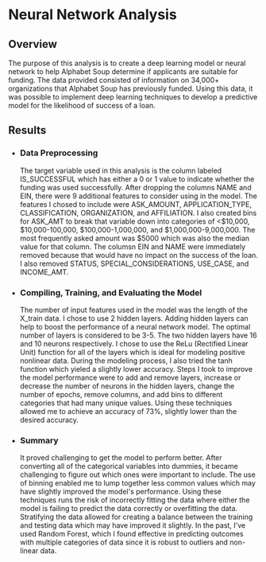
# **Neural Network Analysis**

## **Overview**

The purpose of this analysis is to create a deep learning model or neural network to help Alphabet Soup determine if applicants are suitable for funding. The data provided consisted of information on 34,000+ organizations that Alphabet Soup has previously funded. Using this data, it was possible to implement deep learning techniques to develop a predictive model for the likelihood of success of a loan. 

## **Results**

  * ### Data Preprocessing
    The target variable used in this analysis is the column labeled IS_SUCCESSFUL which has either a 0 or 1 value to indicate whether the funding was used successfully. After dropping the columns NAME and EIN,
    there were 9 additional features to consider using in the model. The features I chosed to include were ASK_AMOUNT, APPLICATION_TYPE, CLASSIFICATION, ORGANIZATION, and AFFILIATION. I also created bins for
    ASK_AMT to break that variable down into categories of <$10,000, $10,000-100,000, $100,000-1,000,000, and $1,000,000-9,000,000. The most frequently asked amount was $5000 which was also the
    median value for that column. The columsn EIN and NAME were immediately removed because that would have no impact on the success of the loan. I also removed STATUS, SPECIAL_CONSIDERATIONS, USE_CASE, and
    INCOME_AMT.

* ### Compiling, Training, and Evaluating the Model
    The number of input features used in the model was the length of the X_train data. I chose to use 2 hidden layers. Adding hidden layers can help to boost the performance of a neural network model. The
    optimal number of layers is considered to be 3-5. The two hidden layers have 16 and 10 neurons respectively. I chose to use the ReLu (Rectified Linear Unit) function for all of the layers which is ideal
    for modeling positive nonlinear data. During the modeling process, I also tried the tanh function which yieled a slightly lower accuracy. Steps I took to improve the model performance were to add and remove
    layers, increase or decrease the number of neurons in the hidden layers, change the number of epochs, remove columns, and add bins to different categories that had many unique values. Using these techniques
    allowed me to achieve an accuracy of 73%, slightly lower than the desired accuracy.

* ### Summary
     It proved challenging to get the model to perform better. After converting all of the categorical variables into dummies, it became challenging to figure out which ones were important to include. The use of
     binning enabled me to lump together less common values which may have slightly improved the model's performance. Using these techniques runs the risk of incorrectly fitting the data where either the model is
     failing to predict the data correctly or overfitting the data. Stratifying the data allowed for creating a balance between the training and testing data which may have improved it slightly. In the past,
     I've used Random Forest, which I found effective in predicting outcomes with multiple categories of data since it is robust to outliers and non-linear data.






